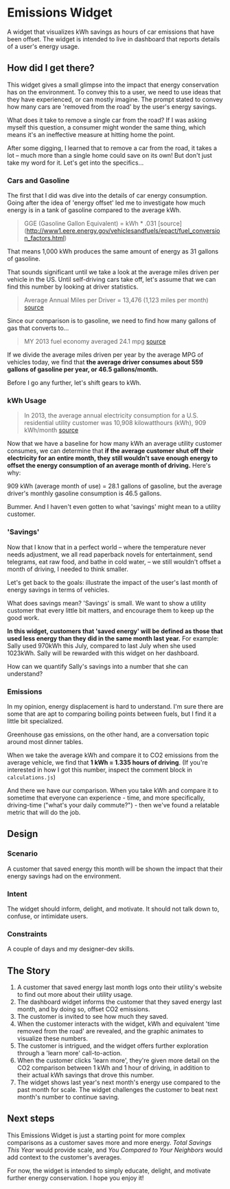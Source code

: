 # Emissions Widget
A widget that visualizes kWh savings as hours of car emissions that have been offset. The widget is intended to live in dashboard that reports details of a user's energy usage.

## How did I get there?
This widget gives a small glimpse into the impact that energy conservation has on the environment. To convey this to a user, we need to use ideas that they have experienced, or can mostly imagine. The prompt stated to convey how many cars are 'removed from the road' by the user's energy savings.

What does it take to remove a single car from the road? If I was asking myself this question, a consumer might wonder the same thing, which means it's an ineffective measure at hitting home the point. 

After some digging, I learned that to remove a car from the road, it takes a lot – much more than a single home could save on its own! But don't just take my word for it. Let's get into the specifics...

### Cars and Gasoline
The first that I did was dive into the details of car energy consumption. Going after the idea of 'energy offset' led me to investigate how much energy is in a tank of gasoline compared to the average kWh.

>GGE (Gasoline Gallon Equivalent) = kWh * .031 [source] (http://www1.eere.energy.gov/vehiclesandfuels/epact/fuel_conversion_factors.html)

That means 1,000 kWh produces the same amount of energy as 31 gallons of gasoline.

That sounds significant until we take a look at the average miles driven per vehicle in the US. Until self-driving cars take off, let's assume that we can find this number by looking at driver statistics.

>Average Annual Miles per Driver = 13,476 (1,123 miles per month) [source](http://www.fhwa.dot.gov/ohim/onh00/bar8.htm)

Since our comparison is to gasoline, we need to find how many gallons of gas that converts to...

>MY 2013 fuel economy averaged 24.1 mpg [source](http://epa.gov/otaq/fetrends.htm)

If we divide the average miles driven per year by the average MPG of vehicles today, we find that **the average driver consumes about 559 gallons of gasoline per year, or 46.5 gallons/month.**

Before I go any further, let's shift gears to kWh.

### kWh Usage

>In 2013, the average annual electricity consumption for a U.S. residential utility customer was 10,908 kilowatthours (kWh), 909 kWh/month [source](http://www.eia.gov/tools/faqs/faq.cfm?id=97&t=3)

Now that we have a baseline for how many kWh an average utility customer consumes, we can determine that **if the average customer shut off their electricity for an entire month, they still wouldn't save enough energy to offset the energy consumption of an average month of driving.** Here's why:

909 kWh (average month of use) = 28.1 gallons of gasoline, but the average driver's monthly gasoline consumption is 46.5 gallons.

Bummer. And I haven't even gotten to what 'savings' might mean to a utility customer.

### 'Savings'

Now that I know that in a perfect world – where the temperature never needs adjustment, we all read paperback novels for entertainment, send telegrams, eat raw food, and bathe in cold water, – we still wouldn't offset a month of driving, I needed to think smaller.

Let's get back to the goals: illustrate the impact of the user's last month of energy savings in terms of vehicles.

What does savings mean? 'Savings' is small. We want to show a utility customer that every little bit matters, and encourage them to keep up the good work.

**In this widget, customers that 'saved energy' will be defined as those that used less energy than they did in the same month last year.** For example: Sally used 970kWh this July, compared to last July when she used 1023kWh. Sally will be rewarded with this widget on her dashboard.

How can we quantify Sally's savings into a number that she can understand?

### Emissions

In my opinion, energy displacement is hard to understand. I'm sure there are some that are apt to comparing boiling points between fuels, but I find it a little bit specialized.

Greenhouse gas emissions, on the other hand, are a conversation topic around most dinner tables. 

When we take the average kWh and compare it to CO2 emissions from the average vehicle, we find that **1 kWh = 1.335 hours of driving**. (If you're interested in how I got this number, inspect the comment block in `calculations.js`)

And there we have our comparison. When you take kWh and compare it to sometime that everyone can experience - time, and more specifically, driving-time ("what's your daily commute?") - then we've found a relatable metric that will do the job.

## Design

### Scenario
A customer that saved energy this month will be shown the impact that their energy savings had on the environment.

### Intent
The widget should inform, delight, and motivate. It should not talk down to, confuse, or intimidate users.

### Constraints
A couple of days and my designer-dev skills. 

## The Story
1. A customer that saved energy last month logs onto their utility's website to find out more about their utility usage.
2. The dashboard widget informs the customer that they saved energy last month, and by doing so, offset CO2 emissions.
3. The customer is invited to see how much they saved.
4. When the customer interacts with the widget, kWh and equivalent 'time removed from the road' are revealed, and the graphic animates to visualize these numbers.
5. The customer is intrigued, and the widget offers further exploration through a 'learn more' call-to-action.
6. When the customer clicks 'learn more', they're given more detail on the CO2 comparison between 1 kWh and 1 hour of driving, in addition to their actual kWh savings that drove this number.
7. The widget shows last year's next month's energy use compared to the past month for scale. The widget challenges the customer to beat next month's number to continue saving.

## Next steps
This Emissions Widget is just a starting point for more complex comparisons as a customer saves more and more energy. _Total Savings This Year_ would provide scale, and _You Compared to Your Neighbors_ would add context to the customer's averages.

For now, the widget is intended to simply educate, delight, and motivate further energy conservation. I hope you enjoy it!
